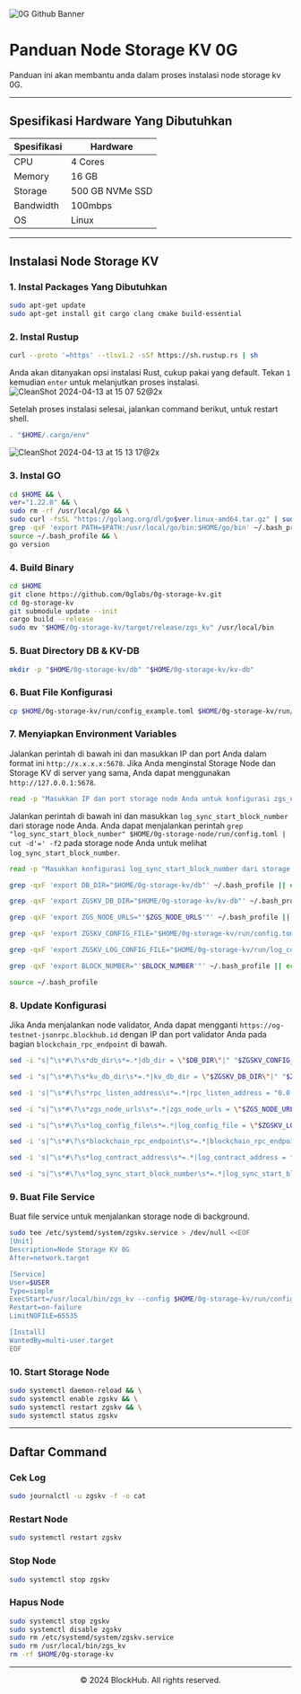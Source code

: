 ![0G Github Banner](https://github.com/BlockchainsHub/Testnet/assets/77204008/34a32724-b411-41e4-8696-e390dfa01cab)

# Panduan Node Storage KV 0G
Panduan ini akan membantu anda dalam proses instalasi node storage kv 0G.

-----------------------------------------------------------------

## Spesifikasi Hardware Yang Dibutuhkan
| Spesifikasi | Hardware |
|-|-
| CPU | 4 Cores |
| Memory | 16 GB |
| Storage | 500 GB NVMe SSD |
| Bandwidth | 100mbps |
| OS | Linux |

-----------------------------------------------------------------

## Instalasi Node Storage KV
### 1. Instal Packages Yang Dibutuhkan
```bash
sudo apt-get update
sudo apt-get install git cargo clang cmake build-essential
```

### 2. Instal Rustup
```bash
curl --proto '=https' --tlsv1.2 -sSf https://sh.rustup.rs | sh
```

Anda akan ditanyakan opsi instalasi Rust, cukup pakai yang default. Tekan `1` kemudian `enter` untuk melanjutkan proses instalasi.
![CleanShot 2024-04-13 at 15 07 52@2x](https://github.com/BlockchainsHub/Testnet/assets/77204008/bcb81284-8235-4cf2-a4f1-50821044cc21)

Setelah proses instalasi selesai, jalankan command berikut, untuk restart shell.
```bash
. "$HOME/.cargo/env"
```
![CleanShot 2024-04-13 at 15 13 17@2x](https://github.com/BlockchainsHub/Testnet/assets/77204008/f8f94656-0f1f-4d27-b347-3842b2b77a6f)

### 3. Instal GO
```bash
cd $HOME && \
ver="1.22.0" && \
sudo rm -rf /usr/local/go && \
sudo curl -fsSL "https://golang.org/dl/go$ver.linux-amd64.tar.gz" | sudo tar -C /usr/local -xzf - && \
grep -qxF 'export PATH=$PATH:/usr/local/go/bin:$HOME/go/bin' ~/.bash_profile || echo 'export PATH=$PATH:/usr/local/go/bin:$HOME/go/bin' >> ~/.bash_profile && \
source ~/.bash_profile && \
go version
```

### 4. Build Binary
```bash
cd $HOME
git clone https://github.com/0glabs/0g-storage-kv.git
cd 0g-storage-kv
git submodule update --init
cargo build --release
sudo mv "$HOME/0g-storage-kv/target/release/zgs_kv" /usr/local/bin
```

### 5. Buat Directory DB & KV-DB
```bash
mkdir -p "$HOME/0g-storage-kv/db" "$HOME/0g-storage-kv/kv-db"
```

### 6. Buat File Konfigurasi
```bash
cp $HOME/0g-storage-kv/run/config_example.toml $HOME/0g-storage-kv/run/config.toml
```

### 7. Menyiapkan Environment Variables
Jalankan perintah di bawah ini dan masukkan IP dan port Anda dalam format ini `http://x.x.x.x:5678`. Jika Anda menginstal Storage Node dan Storage KV di server yang sama, Anda dapat menggunakan `http://127.0.0.1:5678`.
```bash
read -p "Masukkan IP dan port storage node Anda untuk konfigurasi zgs_node_urls: " ZGS_NODE_URLS
```

Jalankan perintah di bawah ini dan masukkan `log_sync_start_block_number` dari storage node Anda. Anda dapat menjalankan perintah `grep "log_sync_start_block_number" $HOME/0g-storage-node/run/config.toml | cut -d'=' -f2` pada storage node Anda untuk melihat `log_sync_start_block_number`.
```bash
read -p "Masukkan konfigurasi log_sync_start_block_number dari storage node anda: " BLOCK_NUMBER
```

```bash
grep -qxF 'export DB_DIR="$HOME/0g-storage-kv/db"' ~/.bash_profile || echo 'export DB_DIR="$HOME/0g-storage-kv/db"' >> ~/.bash_profile

grep -qxF 'export ZGSKV_DB_DIR="$HOME/0g-storage-kv/kv-db"' ~/.bash_profile || echo 'export ZGSKV_DB_DIR="$HOME/0g-storage-kv/kv-db"' >> ~/.bash_profile

grep -qxF 'export ZGS_NODE_URLS="'$ZGS_NODE_URLS'"' ~/.bash_profile || echo 'export ZGS_NODE_URLS="'$ZGS_NODE_URLS'"' >> ~/.bash_profile

grep -qxF 'export ZGSKV_CONFIG_FILE="$HOME/0g-storage-kv/run/config.toml"' ~/.bash_profile || echo 'export ZGSKV_CONFIG_FILE="$HOME/0g-storage-kv/run/config.toml"' >> ~/.bash_profile

grep -qxF 'export ZGSKV_LOG_CONFIG_FILE="$HOME/0g-storage-kv/run/log_config"' ~/.bash_profile || echo 'export ZGSKV_LOG_CONFIG_FILE="$HOME/0g-storage-kv/run/log_config"' >> ~/.bash_profile

grep -qxF 'export BLOCK_NUMBER="'$BLOCK_NUMBER'"' ~/.bash_profile || echo 'export BLOCK_NUMBER="'$BLOCK_NUMBER'"' >> ~/.bash_profile

source ~/.bash_profile
```

### 8. Update Konfigurasi
Jika Anda menjalankan node validator, Anda dapat mengganti `https://og-testnet-jsonrpc.blockhub.id` dengan IP dan port validator Anda pada bagian `blockchain_rpc_endpoint` di bawah.
```bash
sed -i "s|^\s*#\?\s*db_dir\s*=.*|db_dir = \"$DB_DIR\"|" "$ZGSKV_CONFIG_FILE"

sed -i "s|^\s*#\?\s*kv_db_dir\s*=.*|kv_db_dir = \"$ZGSKV_DB_DIR\"|" "$ZGSKV_CONFIG_FILE"

sed -i 's|^\s*#\?\s*rpc_listen_address\s*=.*|rpc_listen_address = "0.0.0.0:6789"|' "$ZGSKV_CONFIG_FILE"

sed -i "s|^\s*#\?\s*zgs_node_urls\s*=.*|zgs_node_urls = \"$ZGS_NODE_URLS\"|" "$ZGSKV_CONFIG_FILE"

sed -i "s|^\s*#\?\s*log_config_file\s*=.*|log_config_file = \"$ZGSKV_LOG_CONFIG_FILE\"|" "$ZGSKV_CONFIG_FILE"

sed -i 's|^\s*#\?\s*blockchain_rpc_endpoint\s*=.*|blockchain_rpc_endpoint = "https://og-testnet-jsonrpc.blockhub.id"|' "$ZGSKV_CONFIG_FILE"

sed -i 's|^\s*#\?\s*log_contract_address\s*=.*|log_contract_address = "0xb8F03061969da6Ad38f0a4a9f8a86bE71dA3c8E7"|' "$ZGSKV_CONFIG_FILE"

sed -i "s|^\s*#\?\s*log_sync_start_block_number\s*=.*|log_sync_start_block_number = $BLOCK_NUMBER|" "$ZGSKV_CONFIG_FILE"
```

### 9. Buat File Service
Buat file service untuk menjalankan storage node di background.
```bash
sudo tee /etc/systemd/system/zgskv.service > /dev/null <<EOF
[Unit]
Description=Node Storage KV 0G
After=network.target

[Service]
User=$USER
Type=simple
ExecStart=/usr/local/bin/zgs_kv --config $HOME/0g-storage-kv/run/config.toml
Restart=on-failure
LimitNOFILE=65535

[Install]
WantedBy=multi-user.target
EOF
```

### 10. Start Storage Node
```bash
sudo systemctl daemon-reload && \
sudo systemctl enable zgskv && \
sudo systemctl restart zgskv && \
sudo systemctl status zgskv
```

-----------------------------------------------------------------

## Daftar Command
### Cek Log
```bash
sudo journalctl -u zgskv -f -o cat
```

### Restart Node
```bash
sudo systemctl restart zgskv
```

### Stop Node
```bash
sudo systemctl stop zgskv
```

### Hapus Node
```bash
sudo systemctl stop zgskv
sudo systemctl disable zgskv
sudo rm /etc/systemd/system/zgskv.service
sudo rm /usr/local/bin/zgs_kv
rm -rf $HOME/0g-storage-kv
```

-----------------------------------------------------------------

<p align="center">
  &copy; 2024 BlockHub. All rights reserved.
</p>